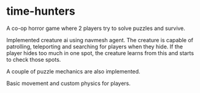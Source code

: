 # time-hunters
A co-op horror game where 2 players try to solve puzzles and survive.

Implemented creature ai using navmesh agent. The creature is capable of patrolling, teleporting and searching for players when they hide. If the player hides too much in one spot, the creature learns from this and starts to check those spots.

A couple of puzzle mechanics are also implemented.

Basic movement and custom physics for players.
